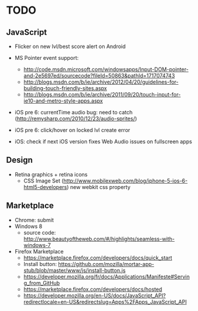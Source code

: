 ﻿# TODO

## JavaScript
- Flicker on new lvl/best score alert on Android
- MS Pointer event support:
    - http://code.msdn.microsoft.com/windowsapps/Input-DOM-pointer-and-2e5697ed/sourcecode?fileId=50863&pathId=1717074743
    - http://blogs.msdn.com/b/ie/archive/2012/04/20/guidelines-for-building-touch-friendly-sites.aspx
    - http://blogs.msdn.com/b/ie/archive/2011/09/20/touch-input-for-ie10-and-metro-style-apps.aspx

- iOS pre 6: currentTime audio bug: need to catch (http://remysharp.com/2010/12/23/audio-sprites/)
- iOS pre 6: click/hover on locked lvl create error
- iOS: check if next iOS version fixes Web Audio issues on fullscreen apps

## Design
- Retina graphics + retina icons
    - CSS Image Set (http://www.mobilexweb.com/blog/iphone-5-ios-6-html5-developers) new webkit css property

## Marketplace
- Chrome: submit
- Windows 8
    - source code: http://www.beautyoftheweb.com/#/highlights/seamless-with-windows-7
- Firefox Marketplace
    - https://marketplace.firefox.com/developers/docs/quick_start
    - Install button: https://github.com/mozilla/mortar-app-stub/blob/master/www/js/install-button.js
    - https://developer.mozilla.org/fr/docs/Applications/Manifeste#Serving_from_GitHub
    - https://marketplace.firefox.com/developers/docs/hosted
    - https://developer.mozilla.org/en-US/docs/JavaScript_API?redirectlocale=en-US&redirectslug=Apps%2FApps_JavaScript_API

